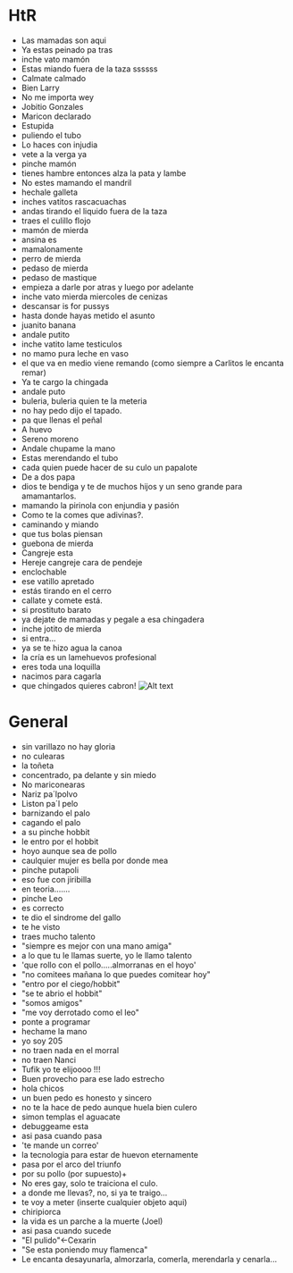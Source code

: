 HtR
=============

* Las mamadas son aqui
* Ya estas peinado pa tras
* inche vato mamón
* Estas miando fuera de la taza ssssss
* Calmate calmado
* Bien Larry 
* No me importa wey
* Jobitio Gonzales
* Maricon declarado
* Estupida   
* puliendo el tubo
* Lo haces con injudia
* vete a la verga ya
* pinche mamón
* tienes hambre entonces alza la pata y lambe
* No estes mamando el mandril
* hechale galleta
* inches vatitos rascacuachas
* andas tirando el liquido fuera de la taza
* traes el culillo flojo
* mamón de mierda
* ansina es
* mamalonamente
* perro de mierda
* pedaso de mierda
* pedaso de mastique
* empieza a darle por atras y luego por adelante
* inche vato mierda miercoles de cenizas
* descansar is for pussys
* hasta donde hayas metido el asunto
* juanito banana
* andale putito
* inche vatito lame testiculos
* no mamo pura leche en vaso
* el que va en medio viene remando (como siempre a Carlitos le encanta remar)
* Ya te cargo la chingada
* andale puto
* buleria, buleria quien te la meteria
* no hay pedo dijo el tapado.
* pa que llenas el peñal
* A huevo 
* Sereno moreno
* Andale chupame la mano
* Estas merendando el tubo
* cada quien puede hacer de su culo un papalote
* De a dos papa
* dios te bendiga y te de muchos hijos y un seno grande para amamantarlos. 
* mamando la pirinola con enjundia y pasión
* Como te la comes que adivinas?.
* caminando y miando
* que tus bolas piensan
* guebona de mierda
* Cangreje esta
* Hereje cangreje cara de pendeje
* enclochable
* ese vatillo apretado
* estás tirando en el cerro 
* callate y comete está.
* si prostituto barato
* ya dejate de mamadas y pegale a esa chingadera
* inche jotito de mierda
* si entra...
* ya se te hizo agua la canoa 
* la cría es un lamehuevos profesional 
* eres toda una loquilla
* nacimos para cagarla 
* que chingados quieres cabron! ![Alt text](http://img3.wikia.nocookie.net/__cb20130810231751/spiderman/images/c/c7/Funny-date-girl-guy-true-story-meme.jpg "True Story")

General
=============

* sin varillazo no hay gloria
* no culearas
* la toñeta
* concentrado, pa delante y sin miedo
* No mariconearas
* Nariz pa´lpolvo
* Liston pa´l pelo
* barnizando el palo
* cagando el palo
* a su pinche hobbit
* le entro por el hobbit
* hoyo aunque sea de pollo
* caulquier mujer es bella por donde mea
* pinche putapoli
* eso fue con jiribilla
* en teoria.......
* pinche Leo
* es correcto
* te dio el sindrome del gallo
* te he visto
* traes mucho talento
* "siempre es mejor con una mano amiga"
* a lo que tu le llamas suerte, yo le llamo talento
* 'que rollo con el pollo.....almorranas en el hoyo'
* "no comitees mañana lo que puedes comitear hoy"
* "entro por el ciego/hobbit" 
* "se te abrio el hobbit"
* "somos amigos"
* "me voy derrotado como el leo" 
* ponte a programar
* hechame la mano
* yo soy 205
* no traen nada en el morral
* no traen Nanci
* Tufik yo te elijoooo !!!
* Buen provecho para ese lado estrecho
* hola chicos
* un buen pedo es honesto y sincero 
* no te la hace de pedo aunque huela bien culero
* simon templas el aguacate
* debuggeame esta
* asi pasa cuando pasa
* 'te mande un correo'
* la tecnologia para estar de huevon eternamente
* pasa por el arco del triunfo
* por su pollo (por supuesto)+
* No eres gay, solo te traiciona el culo.
* a donde me llevas?, no, si ya te traigo...
* te voy a meter (inserte cualquier objeto aqui)
* chiripiorca
* la vida es un parche a la muerte (Joel)
* asi pasa cuando sucede
* "El pulido"<-Cexarin
* "Se esta poniendo muy flamenca"
* Le encanta desayunarla, almorzarla, comerla, merendarla y cenarla...
